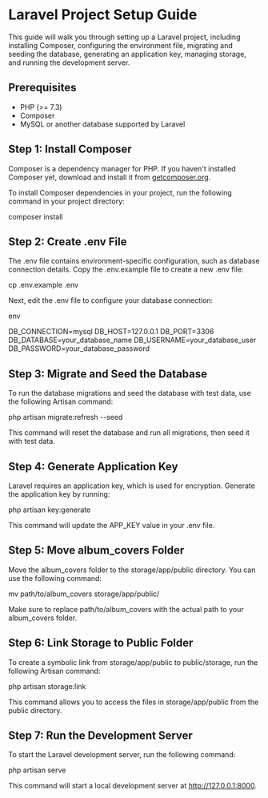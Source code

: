 # Laravel Project Setup Guide

This guide will walk you through setting up a Laravel project, including installing Composer, configuring the environment file, migrating and seeding the database, generating an application key, managing storage, and running the development server.

## Prerequisites

- PHP (>= 7.3)
- Composer
- MySQL or another database supported by Laravel

## Step 1: Install Composer

Composer is a dependency manager for PHP. If you haven't installed Composer yet, download and install it from [getcomposer.org](https://getcomposer.org).

To install Composer dependencies in your project, run the following command in your project directory:

composer install

## Step 2: Create .env File

The .env file contains environment-specific configuration, such as database connection details. Copy the .env.example file to create a new .env file:

cp .env.example .env

Next, edit the .env file to configure your database connection:

env

DB_CONNECTION=mysql
DB_HOST=127.0.0.1
DB_PORT=3306
DB_DATABASE=your_database_name
DB_USERNAME=your_database_user
DB_PASSWORD=your_database_password

## Step 3: Migrate and Seed the Database

To run the database migrations and seed the database with test data, use the following Artisan command:

php artisan migrate:refresh --seed

This command will reset the database and run all migrations, then seed it with test data.

## Step 4: Generate Application Key

Laravel requires an application key, which is used for encryption. Generate the application key by running:

php artisan key:generate

This command will update the APP_KEY value in your .env file.

## Step 5: Move album_covers Folder

Move the album_covers folder to the storage/app/public directory. You can use the following command:

mv path/to/album_covers storage/app/public/

Make sure to replace path/to/album_covers with the actual path to your album_covers folder.

## Step 6: Link Storage to Public Folder

To create a symbolic link from storage/app/public to public/storage, run the following Artisan command:

php artisan storage:link

This command allows you to access the files in storage/app/public from the public directory.

## Step 7: Run the Development Server

To start the Laravel development server, run the following command:

php artisan serve

This command will start a local development server at http://127.0.0.1:8000.

